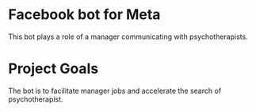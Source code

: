 # Facebook bot for Meta

This bot plays a role of a  manager communicating with psychotherapists.

# Project Goals

The bot is to facilitate manager jobs and accelerate 
the search of psychotherapist. 